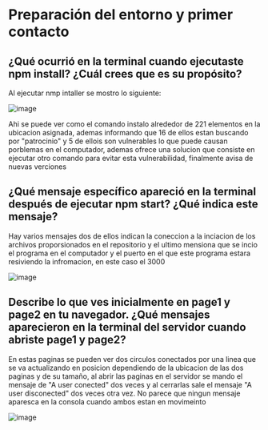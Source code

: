 # Preparación del entorno y primer contacto

## ¿Qué ocurrió en la terminal cuando ejecutaste npm install? ¿Cuál crees que es su propósito?
Al ejecutar nmp intaller se mostro lo siguiente:

![image](https://github.com/user-attachments/assets/ed1a6f60-160c-4885-855c-4f6f84e87f6b)

Ahi se puede ver como el comando instalo alrededor de 221 elementos en la ubicacion asignada, ademas informando que 16 de ellos estan buscando por "patrocinio" y 5 de ellois son vulnerables lo que puede causan porblemas en el computador, ademas ofrece una solucion que consiste
en ejecutar otro comando para evitar esta vulnerabilidad, finalmente avisa de nuevas verciones

## ¿Qué mensaje específico apareció en la terminal después de ejecutar npm start? ¿Qué indica este mensaje?
Hay varios mensajes dos de ellos indican la coneccion a la inciacion de los archivos proporsionados en el repositorio y el ultimo mensiona que se incio el programa en el computador y el puerto en el que este programa estara resiviendo la infromacion, en este caso el 3000

![image](https://github.com/user-attachments/assets/4c1be7e4-1aa0-4dff-b922-e8c565b27d17)

## Describe lo que ves inicialmente en page1 y page2 en tu navegador. ¿Qué mensajes aparecieron en la terminal del servidor cuando abriste page1 y page2?
En estas paginas se pueden ver dos circulos conectados por una linea que se va actualizando en posicion dependiendo de la ubicacion de las dos paginas y de su tamaño, al abrir las paginas en el servidor se mando el mensaje de "A user conected" dos veces y al cerrarlas sale el mensaje
"A user disconected" dos veces otra vez. No parece que ningun mensaje aparesca en la consola cuando ambos estan en movimeinto

![image](https://github.com/user-attachments/assets/a92767a1-88b1-491a-8cab-9dd931de0e19)
